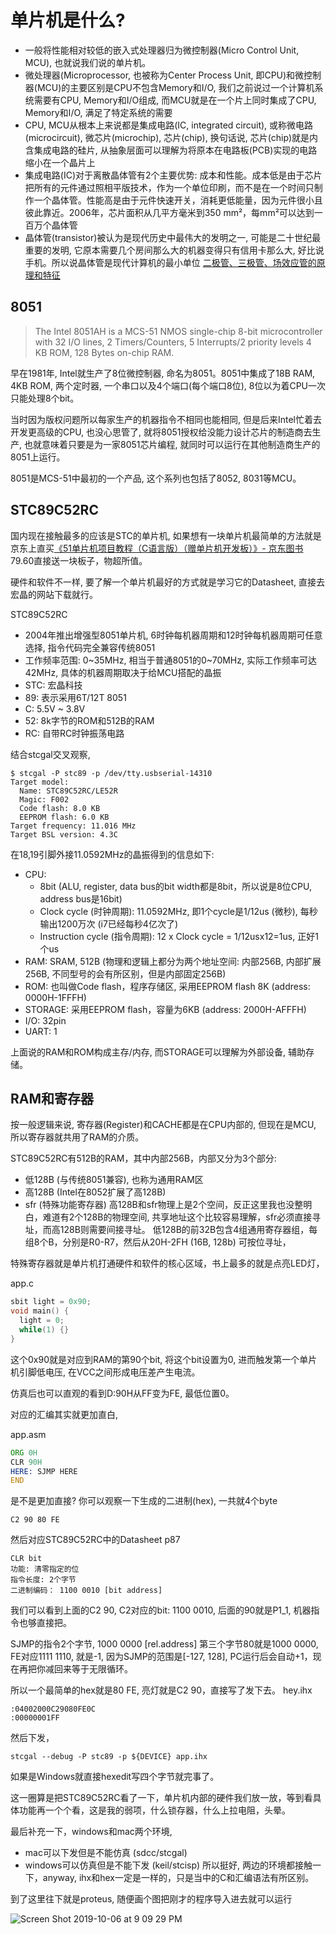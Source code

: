 # 单片机是什么?

- 一般将性能相对较低的嵌入式处理器归为微控制器(Micro Control Unit, MCU), 也就说我们说的单片机。
- 微处理器(Microprocessor, 也被称为Center Process Unit, 即CPU)和微控制器(MCU)的主要区别是CPU不包含Memory和I/O, 我们之前说过一个计算机系统需要有CPU, Memory和I/O组成, 而MCU就是在一个片上同时集成了CPU, Memory和I/O, 满足了特定系统的需要
- CPU, MCU从根本上来说都是集成电路(IC, integrated circuit), 或称微电路(microcircuit), 微芯片(microchip), 芯片(chip), 换句话说, 芯片(chip)就是内含集成电路的硅片, 从抽象层面可以理解为将原本在电路板(PCB)实现的电路缩小在一个晶片上
- 集成电路(IC)对于离散晶体管有2个主要优势: 成本和性能。成本低是由于芯片把所有的元件通过照相平版技术，作为一个单位印刷，而不是在一个时间只制作一个晶体管。性能高是由于元件快速开关，消耗更低能量，因为元件很小且彼此靠近。2006年，芯片面积从几平方毫米到350 mm²，每mm²可以达到一百万个晶体管
- 晶体管(transistor)被认为是现代历史中最伟大的发明之一, 可能是二十世纪最重要的发明, 它原本需要几个房间那么大的机器变得只有信用卡那么大, 好比说手机。所以说晶体管是现代计算机的最小单位 [二极管、三极管、场效应管的原理和特征](https://blog.csdn.net/u012271722/article/details/38625875)

## 8051

> The Intel 8051AH is a MCS-51 NMOS single-chip 8-bit microcontroller with 32 I/O lines, 2 Timers/Counters, 5 Interrupts/2 priority levels 4 KB ROM, 128 Bytes on-chip RAM.

早在1981年, Intel就生产了8位微控制器, 命名为8051。8051中集成了18B RAM, 4KB ROM, 两个定时器, 一个串口以及4个端口(每个端口8位), 8位以为着CPU一次只能处理8个bit。

当时因为版权问题所以每家生产的机器指令不相同也能相同, 但是后来Intel忙着去开发更高级的CPU, 也没心思管了, 就将8051授权给没能力设计芯片的制造商去生产, 也就意味着只要是为一家8051芯片编程, 就同时可以运行在其他制造商生产的8051上运行。

8051是MCS-51中最初的一个产品, 这个系列也包括了8052, 8031等MCU。

## STC89C52RC

国内现在接触最多的应该是STC的单片机, 如果想有一块单片机最简单的方法就是京东上直买[《51单片机项目教程（C语言版）（赠单片机开发板）》- 京东图书](https://item.jd.com/11967011.html) 79.60直接送一块板子，物超所值。

硬件和软件不一样, 要了解一个单片机最好的方式就是学习它的Datasheet, 直接去宏晶的网站下载就行。

STC89C52RC
- 2004年推出增强型8051单片机, 6时钟每机器周期和12时钟每机器周期可任意选择, 指令代码完全兼容传统8051
- 工作频率范围: 0~35MHz, 相当于普通8051的0~70MHz, 实际工作频率可达42MHz, 具体的机器周期取决于给MCU搭配的晶振
- STC: 宏晶科技
- 89: 表示采用6T/12T 8051
- C: 5.5V ~ 3.8V
- 52: 8k字节的ROM和512B的RAM
- RC: 自带RC时钟振荡电路

结合stcgal交叉观察,
```
$ stcgal -P stc89 -p /dev/tty.usbserial-14310
Target model:
  Name: STC89C52RC/LE52R
  Magic: F002
  Code flash: 8.0 KB
  EEPROM flash: 6.0 KB
Target frequency: 11.016 MHz
Target BSL version: 4.3C
```

在18,19引脚外接11.0592MHz的晶振得到的信息如下:
- CPU:
  - 8bit (ALU, register, data bus的bit width都是8bit，所以说是8位CPU, address bus是16bit)
  - Clock cycle (时钟周期): 11.0592MHz, 即1个cycle是1/12us (微秒), 每秒输出1200万次 (i7已经每秒4亿次了)
  - Instruction cycle (指令周期): 12 x Clock cycle = 1/12usx12=1us, 正好1个us
- RAM: SRAM, 512B (物理和逻辑上都分为两个地址空间: 内部256B, 内部扩展256B, 不同型号的会有所区别，但是内部固定256B)
- ROM: 也叫做Code flash，程序存储区, 采用EEPROM flash 8K (address: 0000H-1FFFH)
- STORAGE: 采用EEPROM flash，容量为6KB (address: 2000H-AFFFH)
- I/O: 32pin
- UART: 1

上面说的RAM和ROM构成主存/内存, 而STORAGE可以理解为外部设备, 辅助存储。

## RAM和寄存器

按一般逻辑来说, 寄存器(Register)和CACHE都是在CPU内部的, 但现在是MCU, 所以寄存器就共用了RAM的介质。

STC89C52RC有512B的RAM，其中内部256B，内部又分为3个部分:
- 低128B (与传统8051兼容), 也称为通用RAM区
- 高128B (Intel在8052扩展了高128B)
- sfr (特殊功能寄存器)
高128B和sfr物理上是2个空间，反正这里我也没整明白，难道有2个128B的物理空间, 共享地址这个比较容易理解，sfr必须直接寻址，而高128B则需要间接寻址。
低128B的前32B包含4组通用寄存器组，每组8个B，分别是R0-R7，然后从20H-2FH (16B, 128b) 可按位寻址，

特殊寄存器就是单片机打通硬件和软件的核心区域，书上最多的就是点亮LED灯，

app.c
```c
sbit light = 0x90;
void main() {
  light = 0;
  while(1) {}
}
```
这个0x90就是对应到RAM的第90个bit, 将这个bit设置为0, 进而触发第一个单片机引脚低电压, 在VCC之间形成电压差产生电流。

仿真后也可以直观的看到D:90H从FF变为FE, 最低位置0。

对应的汇编其实就更加直白,

app.asm
```asm
ORG 0H
CLR 90H
HERE: SJMP HERE
END
```

是不是更加直接?
你可以观察一下生成的二进制(hex), 一共就4个byte
```
C2 90 80 FE
```
然后对应STC89C52RC中的Datasheet p87
```
CLR bit
功能: 清零指定的位
指令长度: 2个字节
二进制编码： 1100 0010 [bit address]
```

我们可以看到上面的C2 90, C2对应的bit: 1100 0010, 后面的90就是P1_1, 机器指令也够直接把。

SJMP的指令2个字节, 1000 0000 [rel.address]
第三个字节80就是1000 0000, FE对应1111 1110, 就是-1, 因为SJMP的范围是[-127, 128], PC运行后会自动+1，现在再把你减回来等于无限循环。

所以一个最简单的hex就是80 FE, 亮灯就是C2 90，直接写了发下去。
hey.ihx
```
:04002000C29080FE0C
:00000001FF
```
然后下发，
```
stcgal --debug -P stc89 -p ${DEVICE} app.ihx
```

如果是Windows就直接hexedit写四个字节就完事了。

这一圈算是把STC89C52RC看了一下，单片机内部的硬件我们放一放，等到看具体功能再一个个看，这是我的弱项，什么锁存器，什么上拉电阻，头晕。

最后补充一下，windows和mac两个环境,
- mac可以下发但是不能仿真 (sdcc/stcgal)
- windows可以仿真但是不能下发 (keil/stcisp)
所以挺好, 两边的环境都接触一下，anyway, ihx和hex一定是一样的，只是当中的C和汇编语法有所区别。

到了这里往下就是proteus, 随便画个图把刚才的程序导入进去就可以运行

![Screen Shot 2019-10-06 at 9 09 29 PM](https://user-images.githubusercontent.com/1457904/66269686-f88c2180-e87d-11e9-9222-8573d2122db3.jpg)